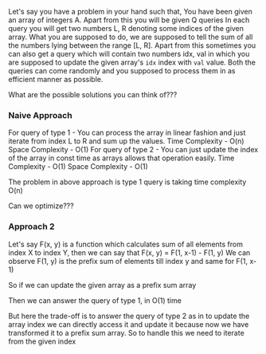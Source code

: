 Let's say you have a problem in your hand such that, You have been given an array of integers A. Apart from this you will be given Q queries
In each query you will get two numbers L, R denoting some indices of the given array. What you are supposed to do, we are supposed to tell the
sum of all the numbers lying between the range [L, R]. Apart from this sometimes you can also get a query which will contain two numbers idx, val
in which you are supposed to update the given array's `idx` index with `val` value. Both the queries can come randomly and you supposed to process
them in as efficient manner as possible.

What are the possible solutions you can think of???

### Naive Approach

For query of type 1 - You can process the array in linear fashion and just iterate from index L to R and sum up the values.
Time Complexity - O(n)
Space Complexity - O(1)
For query of type 2 - You can just update the index of the array in const time as arrays allows that operation easily.
Time Complexity - O(1)
Space Complexity - O(1)

The problem in above approach is type 1 query is taking time complexity O(n)

Can we optimize???

### Approach 2

Let's say F(x, y) is a function which calculates sum of all elements from index X to index Y, then we can say that
F(x, y) = F(1, x-1) - F(1, y)
We can observe F(1, y) is the prefix sum of elements till index y and same for F(1, x-1)

So if we can update the given array as a prefix sum array

Then we can answer the query of type 1, in O(1) time 

But here the trade-off is to answer the query of type 2 as in to update the array index we can directly access it and update it because now we have transformed it to a prefix sum array. So to handle this we need to iterate from the given index



